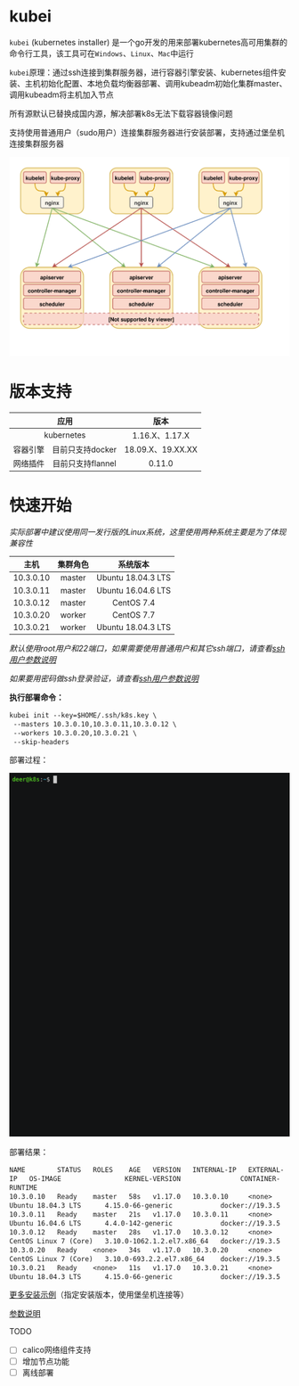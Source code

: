# kubei

`kubei` (kubernetes installer) 是一个go开发的用来部署kubernetes高可用集群的命令行工具，该工具可在`Windows`、`Linux`、`Mac`中运行

`kubei`原理：通过ssh连接到集群服务器，进行容器引擎安装、kubernetes组件安装、主机初始化配置、本地负载均衡器部署、调用kubeadm初始化集群master、调用kubeadm将主机加入节点

所有源默认已替换成国内源，解决部署k8s无法下载容器镜像问题

支持使用普通用户（sudo用户）连接集群服务器进行安装部署，支持通过堡垒机连接集群服务器  

![k8s-ha](./docs/images/kube-ha.svg)

# 版本支持

<table>
    <thead>
        <tr>
            <th align="center" colspan="2">应用</th>
            <th align="center">版本</thalign="center">
        </tr>
    </thead>
    <tbody>
        <tr>
            <td align="center" colspan="2">kubernetes</td>
            <td align="center">1.16.X、1.17.X</td>
        </tr>
        <tr>
            <td align="center">容器引擎</td>
            <td align="center">目前只支持docker</td>
            <td align="center">18.09.X、19.XX.XX</td>
        </tr>
        <tr>
            <td align="center">网络插件</td>
            <td align="center">目前只支持flannel</td>
            <td align="center">0.11.0</td>
        </tr>
    </tbody>
</table>




# 快速开始

*实际部署中建议使用同一发行版的Linux系统，这里使用两种系统主要是为了体现兼容性*

|   主机    | 集群角色 |      系统版本      |
| :-------: | :------: | :----------------: |
| 10.3.0.10 |  master  | Ubuntu 18.04.3 LTS |
| 10.3.0.11 |  master  | Ubuntu 16.04.6 LTS |
| 10.3.0.12 |  master  |     CentOS 7.4     |
| 10.3.0.20 |  worker  |     CentOS 7.7     |
| 10.3.0.21 |  worker  | Ubuntu 18.04.3 LTS |

*默认使用root用户和22端口，如果需要使用普通用户和其它ssh端口，请查看[ssh用户参数说明](./docs/flags.md)*

*如果要用密码做ssh登录验证，请查看[ssh用户参数说明](./docs/flags.md)*

**执行部署命令：**

```
kubei init --key=$HOME/.ssh/k8s.key \
 --masters 10.3.0.10,10.3.0.11,10.3.0.12 \
 --workers 10.3.0.20,10.3.0.21 \
 --skip-headers
```

部署过程：

![k8s-ha](./docs/images/init.gif)

部署结果：

```
NAME        STATUS   ROLES    AGE   VERSION   INTERNAL-IP   EXTERNAL-IP   OS-IMAGE                KERNEL-VERSION               CONTAINER-RUNTIME
10.3.0.10   Ready    master   58s   v1.17.0   10.3.0.10     <none>        Ubuntu 18.04.3 LTS      4.15.0-66-generic            docker://19.3.5
10.3.0.11   Ready    master   21s   v1.17.0   10.3.0.11     <none>        Ubuntu 16.04.6 LTS      4.4.0-142-generic            docker://19.3.5
10.3.0.12   Ready    master   28s   v1.17.0   10.3.0.12     <none>        CentOS Linux 7 (Core)   3.10.0-1062.1.2.el7.x86_64   docker://19.3.5
10.3.0.20   Ready    <none>   34s   v1.17.0   10.3.0.20     <none>        CentOS Linux 7 (Core)   3.10.0-693.2.2.el7.x86_64    docker://19.3.5
10.3.0.21   Ready    <none>   11s   v1.17.0   10.3.0.21     <none>        Ubuntu 18.04.3 LTS      4.15.0-66-generic            docker://19.3.5
```



[更多安装示例](./docs/example.md)（指定安装版本，使用堡垒机连接等）

[参数说明](./docs/flags.md)



TODO

- [ ] calico网络组件支持
- [ ] 增加节点功能
- [ ] 离线部署